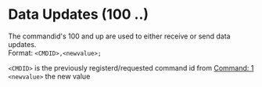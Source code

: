 # Data Updates (100 ..)
The commandid's 100 and up are used to either receive or send data updates.  
Format: `<CMDID>,<newvalue>;`

`<CMDID>` is the previously registerd/requested command id from [Command: 1](Command-1)  
`<newvalue>` the new value


